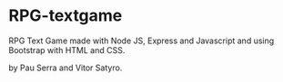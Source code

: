 # RPG-textgame
RPG Text Game made with Node JS, Express and Javascript and using Bootstrap with HTML and CSS.

by Pau Serra and Vitor Satyro.

